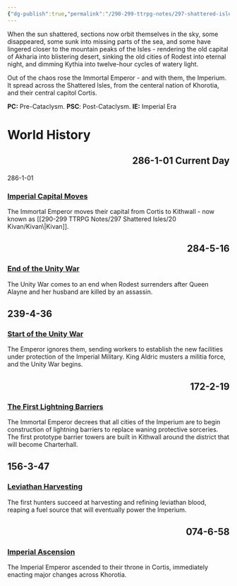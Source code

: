 ```yaml
---
{"dg-publish":true,"permalink":"/290-299-ttrpg-notes/297-shattered-isles/13-calendar/history-of-the-shattered-isles/"}
---
```



When the sun shattered, sections now orbit themselves in the sky, some disappeared, some sunk into missing parts of the sea, and some have lingered closer to the mountain peaks of the Isles - rendering the old capital of Akharia into blistering desert, sinking the old cities of Rodest into eternal night, and dimming Kythia into twelve-hour cycles of watery light.

Out of the chaos rose the Immortal Emperor - and with them, the Imperium.  
It spread across the Shattered Isles, from the centeral nation of Khorotia, and their central capitol Cortis.

**PC:** Pre-Cataclysm. **PSC**: Post-Cataclysm. **IE:** Imperial Era

# World History

<!--TIMELINE BEGIN tags='IEHistory'--><div class="timeline"><div class="timeline-container timeline-right"><h2 style="text-align: right;">286-1-01 Current Day</h2><div class="timeline-event-list" style="display: block"><div class="timeline-card cyan">
</div></div></div><div class="timeline-container timeline-left">286-1-01<div class="timeline-event-list" style="display: block"><div class="timeline-card cyan"><article><h3><a class="internal-link" href="/290-299 TTRPG Notes/297 Shattered Isles/13 Calendar/13.01 Events/Imperial Capital Moves.md">Imperial Capital Moves</a></h3></article><p> 
	The Immortal Emperor moves their capital from Cortis to Kithwall - now known as [[290-299 TTRPG Notes/297 Shattered Isles/20 Kivan/Kivan\|Kivan]].
</p></div></div></div><div class="timeline-container timeline-right"><h2 style="text-align: right;">284-5-16</h2><div class="timeline-event-list" style="display: block"><div class="timeline-card cyan"><article><h3><a class="internal-link" href="/290-299 TTRPG Notes/297 Shattered Isles/13 Calendar/13.01 Events/End of the Unity War.md">End of the Unity War</a></h3></article><p> 
	The Unity War comes to an end when Rodest surrenders after Queen Alayne and her husband are killed by an assassin.
</p></div></div></div><div class="timeline-container timeline-left"><h2>239-4-36</h2><div class="timeline-event-list" style="display: block"><div class="timeline-card cyan"><article><h3><a class="internal-link" href="/290-299 TTRPG Notes/297 Shattered Isles/13 Calendar/13.01 Events/Start of the Unity War.md">Start of the Unity War</a></h3></article><p> 
	The Emperor ignores them, sending workers to establish the new facilities under protection of the Imperial Military. King Aldric musters a militia force, and the Unity War begins.
</p></div></div></div><div class="timeline-container timeline-right"><h2 style="text-align: right;">172-2-19</h2><div class="timeline-event-list" style="display: block"><div class="timeline-card cyan"><article><h3><a class="internal-link" href="/290-299 TTRPG Notes/297 Shattered Isles/13 Calendar/13.01 Events/Lightning Barriers.md">The First Lightning Barriers</a></h3></article><p> 
	The Immortal Emperor decrees that all cities of the Imperium are to begin construction of lightning barriers to replace waning protective sorceries. The first prototype barrier towers are built in Kithwall around the district that will become Charterhall.
</p></div></div></div><div class="timeline-container timeline-left"><h2>156-3-47</h2><div class="timeline-event-list" style="display: block"><div class="timeline-card cyan"><article><h3><a class="internal-link" href="/290-299 TTRPG Notes/297 Shattered Isles/13 Calendar/13.01 Events/Leviathan Blood.md">Leviathan Harvesting</a></h3></article><p> 
	The first hunters succeed at harvesting and refining leviathan blood, reaping a fuel source that will eventually power the Imperium.
</p></div></div></div><div class="timeline-container timeline-right"><h2 style="text-align: right;">074-6-58</h2><div class="timeline-event-list" style="display: block"><div class="timeline-card cyan"><article><h3><a class="internal-link" href="/290-299 TTRPG Notes/297 Shattered Isles/13 Calendar/13.01 Events/Imperial Ascencion.md">Imperial Ascension</a></h3></article><p> 
	The Imperial Emperor ascended to their throne in Cortis, immediately enacting major changes across Khorotia.
</p></div></div></div></div><!--TIMELINE END-->

